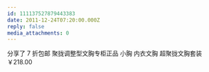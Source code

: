 ```yaml
---
id: 111137527879443383
date: 2011-12-24T07:20:00.000Z
reply: false
media_attachments: 0
---
```


分享了 7 折包邮 聚拢调整型文胸专柜正品 小胸 内衣文胸 超聚拢文胸套装￥218.00 ​​​​

